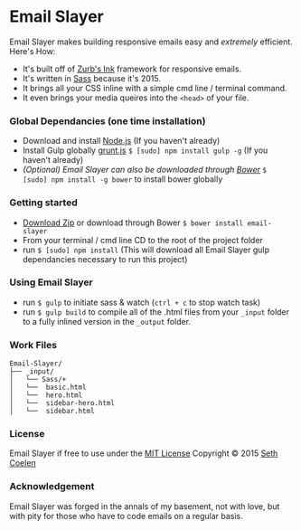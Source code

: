 # Email Slayer

 Email Slayer makes building responsive emails easy and *extremely* efficient. Here's How:
* It's built off of [Zurb's Ink](http://zurb.com/ink/) framework for responsive emails.
* It's written in [Sass](http://sass-lang.com/) because it's 2015.
* It brings all your CSS inline with a simple cmd line / terminal command.
* It even brings your media queires into the `<head>` of your file.

### Global Dependancies (one time installation)

  * Download and install [Node.js](http://nodejs.org) (If you haven't already)
  * Install Gulp globally [grunt.js](http://gulpjs.com/) `$ [sudo] npm install gulp -g` (If you haven't already)
  * *(Optional) Email Slayer can also be downloaded through [Bower](http://bower.io/#install-bower)*  `$ [sudo] npm install -g bower` to install bower globally

### Getting started
  * [Download Zip](https://github.com/whatsnewsaes/Email-Slayer/archive/master.zip) or download through Bower `$ bower install email-slayer`
  * From your terminal / cmd line CD to the root of the project folder
  * run `$ [sudo] npm install` (This will download all Email Slayer gulp dependancies necessary to run this project)

### Using Email Slayer
  * run `$ gulp` to initiate sass & watch (`ctrl + c` to stop watch task)
  * run `$ gulp build` to compile all of the .html files from your `_input` folder to a fully inlined version in the `_output` folder.

### Work Files
```
Email-Slayer/
├── _input/
│   └── Sass/+
│   └──  basic.html
│   └──  hero.html
│   └──  sidebar-hero.html
│   └──  sidebar.html
```

### License
Email Slayer if free to use under the [MIT License](https://github.com/whatsnewsaes/Email-Slayer/blob/master/License.md) Copyright © 2015 [Seth Coelen](http://sethcoelen.com)

### Acknowledgement
Email Slayer was forged in the annals of my basement, not with love, but with pity for those who have to code emails on a regular basis.



